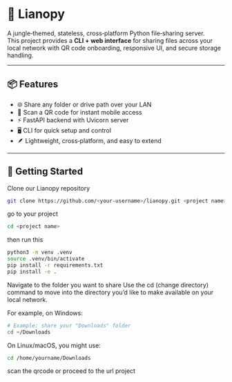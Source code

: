 # 🌿 Lianopy

A jungle‑themed, stateless, cross‑platform Python file‑sharing server.  
This project provides a **CLI + web interface** for sharing files across your local network with QR code onboarding, responsive UI, and secure storage handling.

---

## 📦 Features
- 🌐 Share any folder or drive path over your LAN  
- 📱 Scan a QR code for instant mobile access  
- ⚡ FastAPI backend with Uvicorn server  
- 🖥️ CLI for quick setup and control
- 🪶 Lightweight, cross‑platform, and easy to extend  

---

## 🚀 Getting Started

Clone our Lianopy repository

```bash
git clone https://github.com/<your-username>/lianopy.git <project name>
```

go to your project

```bash
cd <project name>
```

then run this

```bash
python3 -m venv .venv
source .venv/bin/activate
pip install -r requirements.txt
pip install -e .
```

Navigate to the folder you want to share Use the cd (change directory) command to move into the directory you’d like to make available on your local network. 

For example, on Windows:
```bash
# Example: share your "Downloads" folder
cd ~/Downloads
```

On Linux/macOS, you might use:
```bash
cd /home/yourname/Downloads
```


scan the qrcode or proceed to the url project
